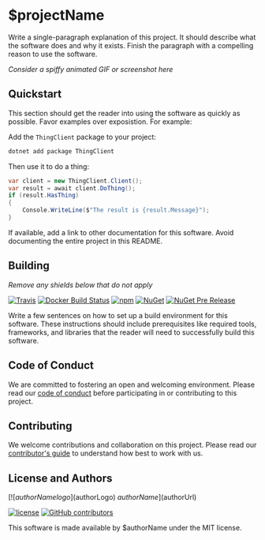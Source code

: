 # $projectName

Write a single-paragraph explanation of this project. It should describe what the software does and why it exists. Finish the paragraph with a compelling reason to use the software.

_Consider a spiffy animated GIF or screenshot here_

## Quickstart

This section should get the reader into using the software as quickly as possible. Favor examples over exposistion. For example:

Add the `ThingClient` package to your project:

```bash
dotnet add package ThingClient
```

Then use it to do a thing:

```csharp
var client = new ThingClient.Client();
var result = await client.DoThing();
if (result.HasThing)
{
    Console.WriteLine($"The result is {result.Message}");
}
```

If available, add a link to other documentation for this software. Avoid documenting the entire project in this README.

## Building

_Remove any shields below that do not apply_

[![Travis](https://img.shields.io/travis/$githubOwner/$githubRepo.svg)]()
[![Docker Build Status](https://img.shields.io/docker/build/$dockerOwner/$dockerRepo.svg)]()
[![npm](https://img.shields.io/npm/v/$npmPackage.svg)]()
[![NuGet](https://img.shields.io/nuget/v/$nugetPackage.svg)]()
[![NuGet Pre Release](https://img.shields.io/nuget/vpre/$nugetPackage.svg)]()

Write a few sentences on how to set up a build environment for this software. These instructions should include prerequisites like required tools, frameworks, and libraries that the reader will need to successfully build this software.

## Code of Conduct

We are committed to fostering an open and welcoming environment. Please read our [code of conduct](CODE_OF_CONDUCT.md) before participating in or contributing to this project.

## Contributing

We welcome contributions and collaboration on this project. Please read our [contributor's guide](CONTRIBUTING.md) to understand how best to work with us.

## License and Authors

[![$authorName logo]($authorLogo) $authorName]($authorUrl)

[![license](https://img.shields.io/github/license/$githubOwner/$githubRepo.svg)]()
[![GitHub contributors](https://img.shields.io/github/contributors/$githubOwner/$githubRepo.svg)]()

This software is made available by $authorName under the MIT license.